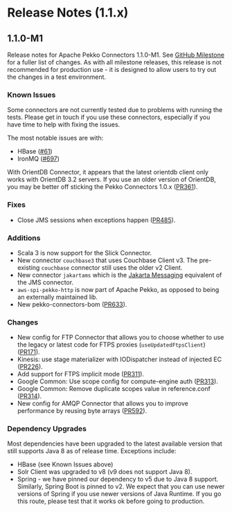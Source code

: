 # Release Notes (1.1.x)

## 1.1.0-M1

Release notes for Apache Pekko Connectors 1.1.0-M1. See [GitHub Milestone](https://github.com/apache/pekko-connectors/milestone/2?closed=1) for a fuller list of changes.
As with all milestone releases, this release is not recommended for production use - it is designed to allow users to try out the changes in a test environment.

### Known Issues

Some connectors are not currently tested due to problems with running the tests. Please get in touch if you use these connectors, especially if you have time to help with fixing the issues.

The most notable issues are with:

* HBase ([#61](https://github.com/apache/pekko-connectors/issues/61))
* IronMQ ([#697](https://github.com/apache/pekko-connectors/issues/697))

With OrientDB Connector, it appears that the latest orientdb client only works with OrientDB 3.2 servers. If you use an older version of OrientDB, you may be better off sticking the Pekko Connectors 1.0.x ([PR361](https://github.com/apache/pekko-connectors/pull/361)).

### Fixes

* Close JMS sessions when exceptions happen ([PR485](https://github.com/apache/pekko-connectors/pull/485)).

### Additions
* Scala 3 is now support for the Slick Connector.
* New connector `couchbase3` that uses Couchbase Client v3. The pre-existing `couchbase` connector still uses the older v2 Client.
* New connector `jakartams` which is the [Jakarta Messaging](https://jakarta.ee/learn/docs/jakartaee-tutorial/current/messaging/jms-concepts/jms-concepts.html) equivalent of the JMS connector.
* `aws-spi-pekko-http` is now part of Apache Pekko, as opposed to being an externally maintained lib.
* New pekko-connectors-bom ([PR633](https://github.com/apache/pekko-connectors/pull/633)).

### Changes
* New config for FTP Connector that allows you to choose whether to use the legacy or latest code for FTPS proxies (`useUpdatedFtpsClient`) ([PR171](https://github.com/apache/pekko-connectors/pull/171)).
* Kinesis: use stage materializer with IODispatcher instead of injected EC ([PR226](https://github.com/apache/pekko-connectors/pull/226)).
* Add support for FTPS implicit mode ([PR311](https://github.com/apache/pekko-connectors/pull/311)).
* Google Common: Use scope config for compute-engine auth ([PR313](https://github.com/apache/pekko-connectors/pull/313)).
* Google Common: Remove duplicate scopes value in reference.conf ([PR314](https://github.com/apache/pekko-connectors/pull/314)).
* New config for AMQP Connector that allows you to improve performance by reusing byte arrays ([PR592](https://github.com/apache/pekko-connectors/pull/592)).

### Dependency Upgrades

Most dependencies have been upgraded to the latest available version that still supports Java 8 as of release time.
Exceptions include:

* HBase (see Known Issues above)
* Solr Client was upgraded to v8 (v9 does not support Java 8).
* Spring - we have pinned our dependency to v5 due to Java 8 support. Similarly, Spring Boot is pinned to v2. We expect that you can use newer versions of Spring if you use newer versions of Java Runtime. If you go this route, please test that it works ok before going to production.
